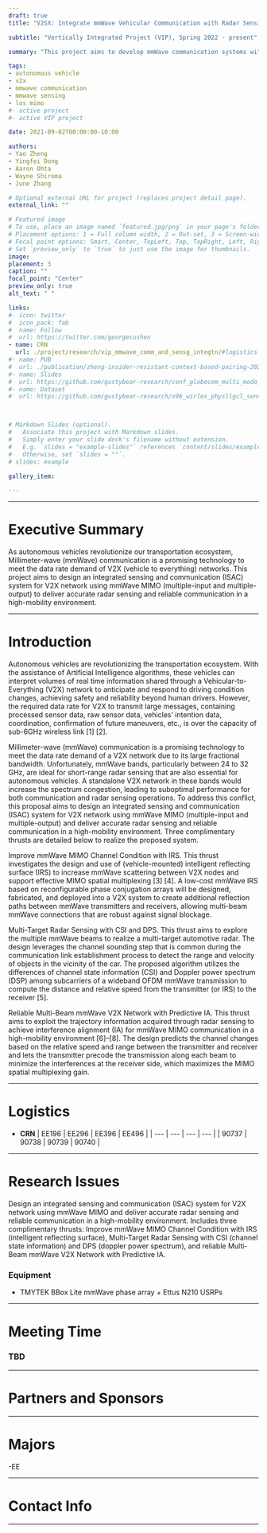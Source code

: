 ```yaml
---
draft: true
title: "V2SX: Integrate mmWave Vehicular Communication with Radar Sensing"

subtitle: "Vertically Integrated Project (VIP), Spring 2022 - present"

summary: "This project aims to develop mmWave communication systems with integrated radar sensing functionality to address the coexistence challenge between vehicular communication and automative radar sensors operating within the mmWave spectrum."

tags:
- autonomous vehicle
- v2x
- mmwave communication
- mmwave sensing
- los mimo
#- active project
#- active VIP project

date: 2021-09-02T00:00:00-10:00

authors:
- Yao Zheng
- Yingfei Dong
- Aaron Ohta
- Wayne Shiroma
- June Zhang

# Optional external URL for project (replaces project detail page).
external_link: ""

# Featured image
# To use, place an image named `featured.jpg/png` in your page's folder.
# Placement options: 1 = Full column width, 2 = Out-set, 3 = Screen-width
# Focal point options: Smart, Center, TopLeft, Top, TopRight, Left, Right, BottomLeft, Bottom, BottomRight
# Set `preview_only` to `true` to just use the image for thumbnails.
image:
placement: 3
caption: ""
focal_point: "Center"
preview_only: true
alt_text: " "

links:
#- icon: twitter
#  icon_pack: fab
#  name: Follow
#  url: https://twitter.com/georgecushen
- name: CRN
  url: ./project/research/vip_mmwave_comm_and_sensg_integtn/#logistics
#- name: PUB
#  url: ./publication/zheng-insider-resistant-context-based-pairing-2021/
#- name: Slides
#  url: https://github.com/gustybear-research/conf_globecom_multi_moda_dev_pair/raw/main/presentation/EE496%20Poster_%20SIENNA.pdf
#- name: Dataset
#  url: https://github.com/gustybear-research/x96_wirles_physllgcl_sensing



# Markdown Slides (optional).
#   Associate this project with Markdown slides.
#   Simply enter your slide deck's filename without extension.
#   E.g. `slides = "example-slides"` references `content/slides/example-slides.md`.
#   Otherwise, set `slides = ""`.
# slides: example

gallery_item:

---
```

***
# Executive Summary
 As autonomous vehicles revolutionize our transportation ecosystem, Millimeter-wave (mmWave) communication is a promising technology to meet the data rate demand of V2X (vehicle to everything) networks. This project aims to design an integrated sensing and communication (ISAC) system for V2X network using mmWave MIMO (multiple-input and multiple-output) to deliver accurate radar sensing and reliable communication in a high-mobility environment. 

***
# Introduction
 Autonomous vehicles are revolutionizing the transportation ecosystem. With the assistance of Artificial Intelligence algorithms, these vehicles can interpret volumes of real time information shared through a Vehicular-to-Everything (V2X) network to anticipate and respond to driving condition changes, achieving safety and reliability beyond human drivers. However, the required data rate for V2X to transmit large messages, containing processed sensor data, raw sensor data, vehicles’ intention data, coordination, confirmation of future maneuvers, etc., is over the capacity of sub-6GHz wireless link [1] [2].
 
Millimeter-wave (mmWave) communication is a promising technology to meet the data rate demand of a V2X network due to its large fractional bandwidth. Unfortunately, mmWave bands, particularly between 24 to 32 GHz, are ideal for short-range radar sensing that are also essential for autonomous vehicles. A standalone V2X network in these bands would increase the spectrum congestion, leading to suboptimal performance for both communication and radar sensing operations. To address this conflict, this proposal aims to design an integrated sensing and communication (ISAC) system for V2X network using mmWave MIMO (multiple-input and multiple-output) and deliver accurate radar sensing and reliable communication in a high-mobility environment. Three complimentary thrusts are detailed below to realize the proposed system.
 
Improve mmWave MIMO Channel Condition with IRS. This thrust investigates the design and use of (vehicle-mounted) intelligent reflecting surface (IRS) to increase mmWave scattering between V2X nodes and support effective MIMO spatial multiplexing [3] [4]. A low-cost mmWave IRS based on reconfigurable phase conjugation arrays will be designed, fabricated, and deployed into a V2X system to create additional reflection paths between mmWave transmitters and receivers, allowing multi-beam mmWave connections that are robust against signal blockage.
 
Multi-Target Radar Sensing with CSI and DPS. This thrust aims to explore the multiple mmWave beams to realize a multi-target automotive radar. The design leverages the channel sounding step that is common during the communication link establishment process to detect the range and velocity of objects in the vicinity of the car. The proposed algorithm utilizes the differences of channel state information (CSI) and Doppler power spectrum (DSP) among subcarriers of a wideband OFDM mmWave transmission to compute the distance and relative speed from the transmitter (or IRS) to the receiver [5].
 
Reliable Multi-Beam mmWave V2X Network with Predictive IA. This thrust aims to exploit the trajectory information acquired through radar sensing to achieve interference alignment (IA) for mmWave MIMO communication in a high-mobility environment [6]–[8]. The design predicts the channel changes based on the relative speed and range between the transmitter and receiver and lets the transmitter precode the transmission along each beam to minimize the interferences at the receiver side, which maximizes the MIMO spatial multiplexing gain.

***

# Logistics
- **CRN**
| EE196 | EE296 | EE396 | EE496 |
| ---   | ---   | ---   | ---   |
| 90737 | 90738 | 90739 | 90740 |
 ***

# Research Issues 
 Design an integrated sensing and communication (ISAC) system for V2X network using mmWave MIMO and deliver accurate radar sensing and reliable communication in a high-mobility environment. Includes three complimentary thrusts: Improve mmWave MIMO Channel Condition with IRS (intelligent reflecting surface), Multi-Target Radar Sensing with CSI (channel state information) and DPS (doppler power spectrum), and reliable Multi-Beam mmWave V2X Network with Predictive IA. 
 ### Equipment
 - TMYTEK BBox Lite mmWave phase array + Ettus N210 USRPs

 
***

# Meeting Time 
### TBD
***

# Partners and Sponsors

***

# Majors
-EE

***

# Contact Info


***

